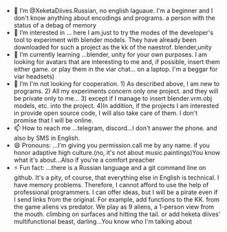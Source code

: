- 👋 I’m @XeketaDiives.Russian, no english laguaue. I'm a beginner and I don't know anything about encodings and programs. a person with the status of a debag of memory
- 👀 I’m interested in ... here I am.just to try the modes of the developer's tool to experiment with blender models. They have already been downloaded for such a project as the kk of the naestrof. blender,unity
- 🌱 I’m currently learning ...blender, unity for your own purposes. I am looking for avatars that are interesting to me and, if possible, insert them either game. or play them in the viar chat... on a laptop. I'm a beggar for viar headsets)
- 💞️ I’m I'm not looking for cooperation. 1) As described above, I am new to programs. 2) All my experiments concern only one project. and they will be private only to me... 3) except if I manage to insert blender.vrm.obj models, etc. into the project. 4)In addition, if the projects I am interested in provide open source code, I will also take care of them. I don't promise that I will be online.
- 📫 How to reach me ...telegram, discord...I don't answer the phone. and also by SMS in English.
- 😄 Pronouns: ...I'm giving you permission.call me by any name. if you honor adaptive high culture.(no, it's not about music.paintings)You know what it's about...Also if you're a comfort preacher
- ⚡ Fun fact: ...there is a Russian language and a git command line on github. It's a pity, of course, that everything else in English is technical. I have memory problems. Therefore, I cannot afford to use the help of professional programmers. I can offer ideas, but I will be a pirate even if I send links from the original. For example, add functions to the KK. from the game aliens vs predator. We play as 9 aliens, a 1-person view from the mouth. climbing on surfaces and hitting the tail. or add heketa diives' multifunctional beast, darling...You know who I'm talking about

<!---
XeketaDiives/XeketaDiives is a ✨ special ✨ repository because its `README.md` (this file) appears on your GitHub profile.
You can click the Preview link to take a look at your changes.
--->
